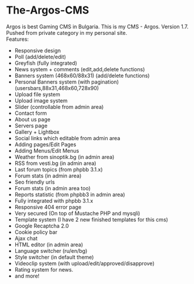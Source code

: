 # The-Argos-CMS
Argos is best Gaming CMS in Bulgaria.
This is my CMS - Argos. Version 1.7. Pushed from private category in my personal site.<br/>
Features:<br/>
- Responsive design
- Poll (add/delete/edit)
- Greyfish (fully integrated)
- News system + comments (edit,add,delete functions)
- Banners system (468x60/88x31) (add/delete functions)
- Personal Banners system (with pagination) (usersbars,88x31,468x60,728x90)
- Upload file system 
- Upload image system
- Slider (controllable from admin area)
- Contact form
- About us page
- Servers page
- Gallery + Lightbox
- Social links which editable from admin area
- Adding pages/Edit Pages
- Adding Menus/Edit Menus
- Weather from sinoptik.bg (in admin area)
- RSS from vesti.bg (in admin area)
- Last forum topics (from phpbb 3.1.x)
- Forum stats (in admin area)
- Seo friendly urls
- Forum stats (in admin area too)
- Reports statistic (from phpbb3 in admin area)
- Fully integrated with phpbb 3.1.x
- Responsive 404 error page
- Very secured (On top of Mustache PHP and mysqli)
- Template system (I have 2 new finished templates for this cms)
- Google Recaptcha 2.0
- Cookie policy bar
- Ajax chat
- HTML editor (in admin area)
- Language switcher (ru/en/bg)
- Style switcher (in default theme)
- Videoclip system (with upload/edit/approved/disapprove)
- Rating system for news.
- and more!
